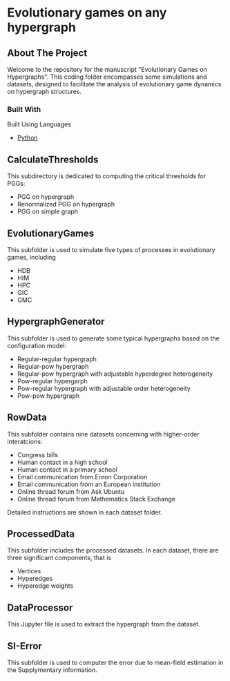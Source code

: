 # Evolutionary games on any hypergraph

## About The Project
Welcome to the repository for the manuscript "Evolutionary Games on Hypergraphs". This coding folder encompasses some simulations and datasets, designed to facilitate the analysis of evolutionary game dynamics on hypergraph structures.

### Built With

Built Using Languages
* [Python](https://docs.python.org/3/)

## CalculateThresholds

This subdirectory is dedicated to computing the critical thresholds for PGGs: 
* PGG on hypergraph
* Renormalized PGG on hypergraph
* PGG on simple graph


## EvolutionaryGames

This subfolder is used to simulate five types of processes in evolutionary games, including
* HDB
* HIM
* HPC
* GIC
* GMC


## HypergraphGenerator

This subfolder is used to generate some typical hypergraphs based on the configuration model:
* Regular-regular hypergraph
* Regular-pow hypergraph
* Regular-pow hypergraph with adjustable hyperdegree heterogeneity
* Pow-regular hypergarph
* Pow-regular hypergraph with adjustable order heterogeneity
* Pow-pow hypergraph

## RowData

This subfolder contains nine datasets concerning with higher-order interatcions:
* Congress bills
* Human contact in a high school
* Human contact in a primary school
* Email communication from Enron Corporation
* Email communication from an European institution
* Online thread forum from Ask Ubuntu
* Online thread forum from Mathematics Stack Exchange
  
Detailed instructions are shown in each dataset folder.


## ProcessedData

This subfolder includes the processed datasets. In each dataset, there are three significant components, that is 
* Vertices
* Hyperedges
* Hyperedge weights


## DataProcessor

This Jupyter file is used to extract the hypergraph from the dataset.


## SI-Error

This subfolder is used to computer the error due to mean-field estimation in the Supplymentary information.
